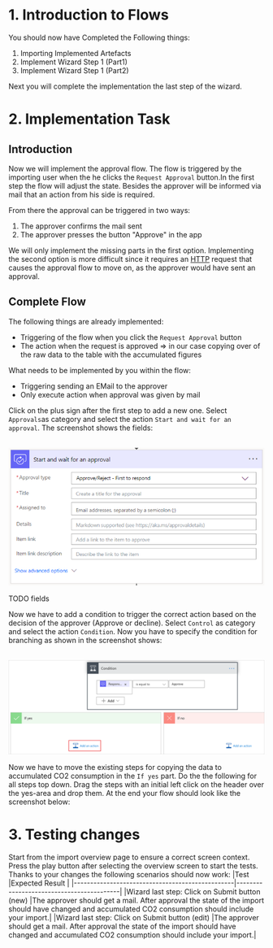 # 1. Introduction to Flows

You should now have Completed the Following things:

1. Importing Implemented Artefacts
2. Implement Wizard Step 1 (Part1)
3. Implement Wizard Step 1 (Part2)

Next you will complete the implementation the last step of the wizard.

# 2. Implementation Task

## Introduction

Now we will implement the approval flow. The flow is triggered by the importing user when the he clicks the `Request Approval` button.In the first step the flow will adjust the state. Besides the approver will be informed via mail that an action from his side is required.

From there the approval can be triggered in two ways:
1. The approver confirms the mail sent
2. The approver presses the button "Approve" in the app

We will only implement the missing parts in the first option. Implementing the second option is more difficult since it requires an [HTTP](https://powerusers.microsoft.com/t5/Building-Flows/Programmatically-trigger-approval-request/m-p/1917939) request that causes the approval flow to move on, as the approver would have sent an approval.

## Complete Flow

The following things are already implemented:
* Triggering of the flow when you click the `Request Approval` button
* The action when the request is approved => in our case copying over of the raw data to the table with the accumulated figures

What needs to be implemented by you within the flow:
* Triggering sending an EMail to the approver
* Only execute action when approval was given by mail

Click on the plus sign after the first step to add a new one. Select `Approvals`as category and select the action `Start and wait for an approval`. The screenshot shows the fields:

<br><img src="./images/flow_appr_req.png" /><br>

TODO fields

Now we have to add a condition to trigger the correct action based on the decision of the approver (Approve or decline). Select `Control` as category and select the action `Condition`. Now you have to specify the condition for branching as shown in the screenshot shows:

<br><img src="./images/flow_appr_cond.png" /><br>

Now we have to move the existing steps for copying the data to accumulated CO2 consumption in the `If yes` part. Do the the following for all steps top down. Drag the steps with an initial left click on the header over the yes-area and drop them. At the end your flow should look like the screenshot below:

# 3. Testing changes

Start from the import overview page to ensure a correct screen context. Press the play button after selecting the overview screen to start the tests. Thanks to your changes the following scenarios should now work:
|Test                                             |Expected Result                          |
|-------------------------------------------------|------------------------------------------|
|Wizard last step: Click on Submit button (new)   |The approver should get a mail. After approval the state of the import should have changed and accumulated CO2 consumption should include your import.|
|Wizard last step: Click on Submit button (edit)  |The approver should get a mail. After approval the state of the import should have changed and accumulated CO2 consumption should include your import.|

